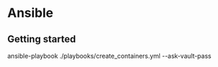 # Ansible



## Getting started

ansible-playbook ./playbooks/create_containers.yml --ask-vault-pass
